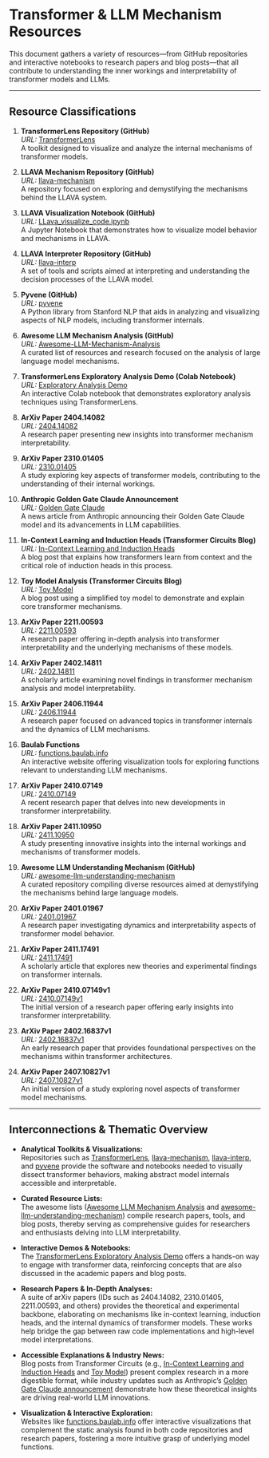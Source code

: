 # Transformer & LLM Mechanism Resources

This document gathers a variety of resources—from GitHub repositories and interactive notebooks to research papers and blog posts—that all contribute to understanding the inner workings and interpretability of transformer models and LLMs.

---

## Resource Classifications

1. **TransformerLens Repository (GitHub)**  
   _URL:_ [TransformerLens](https://github.com/TransformerLensOrg/TransformerLens?tab=readme-ov-file)  
   A toolkit designed to visualize and analyze the internal mechanisms of transformer models.

2. **LLAVA Mechanism Repository (GitHub)**  
   _URL:_ [llava-mechanism](https://github.com/zepingyu0512/llava-mechanism/tree/main)  
   A repository focused on exploring and demystifying the mechanisms behind the LLAVA system.

3. **LLAVA Visualization Notebook (GitHub)**  
   _URL:_ [LLava_visualize_code.ipynb](https://github.com/zepingyu0512/llava-mechanism/blob/main/Llava_visualize_code.ipynb)  
   A Jupyter Notebook that demonstrates how to visualize model behavior and mechanisms in LLAVA.

4. **LLAVA Interpreter Repository (GitHub)**  
   _URL:_ [llava-interp](https://github.com/clemneo/llava-interp)  
   A set of tools and scripts aimed at interpreting and understanding the decision processes of the LLAVA model.

5. **Pyvene (GitHub)**  
   _URL:_ [pyvene](https://github.com/stanfordnlp/pyvene)  
   A Python library from Stanford NLP that aids in analyzing and visualizing aspects of NLP models, including transformer internals.

6. **Awesome LLM Mechanism Analysis (GitHub)**  
   _URL:_ [Awesome-LLM-Mechanism-Analysis](https://github.com/HaitaoMao/Awesome-LLM-Mechanism-Analysis)  
   A curated list of resources and research focused on the analysis of large language model mechanisms.

7. **TransformerLens Exploratory Analysis Demo (Colab Notebook)**  
   _URL:_ [Exploratory Analysis Demo](https://colab.research.google.com/github/neelnanda-io/TransformerLens/blob/main/demos/Exploratory_Analysis_Demo.ipynb#scrollTo=hYOEX3xpQoVz)  
   An interactive Colab notebook that demonstrates exploratory analysis techniques using TransformerLens.

8. **ArXiv Paper 2404.14082**  
   _URL:_ [2404.14082](https://arxiv.org/pdf/2404.14082)  
   A research paper presenting new insights into transformer mechanism interpretability.

9. **ArXiv Paper 2310.01405**  
   _URL:_ [2310.01405](https://arxiv.org/pdf/2310.01405)  
   A study exploring key aspects of transformer models, contributing to the understanding of their internal workings.

10. **Anthropic Golden Gate Claude Announcement**  
    _URL:_ [Golden Gate Claude](https://www.anthropic.com/news/golden-gate-claude)  
    A news article from Anthropic announcing their Golden Gate Claude model and its advancements in LLM capabilities.

11. **In-Context Learning and Induction Heads (Transformer Circuits Blog)**  
    _URL:_ [In-Context Learning and Induction Heads](https://transformer-circuits.pub/2022/in-context-learning-and-induction-heads/index.html)  
    A blog post that explains how transformers learn from context and the critical role of induction heads in this process.

12. **Toy Model Analysis (Transformer Circuits Blog)**  
    _URL:_ [Toy Model](https://transformer-circuits.pub/2022/toy_model/index.html)  
    A blog post using a simplified toy model to demonstrate and explain core transformer mechanisms.

13. **ArXiv Paper 2211.00593**  
    _URL:_ [2211.00593](https://arxiv.org/pdf/2211.00593)  
    A research paper offering in-depth analysis into transformer interpretability and the underlying mechanisms of these models.

14. **ArXiv Paper 2402.14811**  
    _URL:_ [2402.14811](https://arxiv.org/pdf/2402.14811)  
    A scholarly article examining novel findings in transformer mechanism analysis and model interpretability.

15. **ArXiv Paper 2406.11944**  
    _URL:_ [2406.11944](https://arxiv.org/pdf/2406.11944)  
    A research paper focused on advanced topics in transformer internals and the dynamics of LLM mechanisms.

16. **Baulab Functions**  
    _URL:_ [functions.baulab.info](https://functions.baulab.info/)  
    An interactive website offering visualization tools for exploring functions relevant to understanding LLM mechanisms.

17. **ArXiv Paper 2410.07149**  
    _URL:_ [2410.07149](https://arxiv.org/pdf/2410.07149)  
    A recent research paper that delves into new developments in transformer interpretability.

18. **ArXiv Paper 2411.10950**  
    _URL:_ [2411.10950](https://arxiv.org/pdf/2411.10950)  
    A study presenting innovative insights into the internal workings and mechanisms of transformer models.

19. **Awesome LLM Understanding Mechanism (GitHub)**  
    _URL:_ [awesome-llm-understanding-mechanism](https://github.com/zepingyu0512/awesome-llm-understanding-mechanism?tab=readme-ov-file)  
    A curated repository compiling diverse resources aimed at demystifying the mechanisms behind large language models.

20. **ArXiv Paper 2401.01967**  
    _URL:_ [2401.01967](https://arxiv.org/pdf/2401.01967)  
    A research paper investigating dynamics and interpretability aspects of transformer model behavior.

21. **ArXiv Paper 2411.17491**  
    _URL:_ [2411.17491](https://arxiv.org/pdf/2411.17491)  
    A scholarly article that explores new theories and experimental findings on transformer internals.

22. **ArXiv Paper 2410.07149v1**  
    _URL:_ [2410.07149v1](https://arxiv.org/pdf/2410.07149v1)  
    The initial version of a research paper offering early insights into transformer interpretability.

23. **ArXiv Paper 2402.16837v1**  
    _URL:_ [2402.16837v1](https://arxiv.org/pdf/2402.16837v1)  
    An early research paper that provides foundational perspectives on the mechanisms within transformer architectures.

24. **ArXiv Paper 2407.10827v1**  
    _URL:_ [2407.10827v1](https://arxiv.org/pdf/2407.10827v1)  
    An initial version of a study exploring novel aspects of transformer model mechanisms.

---

## Interconnections & Thematic Overview

- **Analytical Toolkits & Visualizations:**  
  Repositories such as [TransformerLens](https://github.com/TransformerLensOrg/TransformerLens?tab=readme-ov-file), [llava-mechanism](https://github.com/zepingyu0512/llava-mechanism/tree/main), [llava-interp](https://github.com/clemneo/llava-interp), and [pyvene](https://github.com/stanfordnlp/pyvene) provide the software and notebooks needed to visually dissect transformer behaviors, making abstract model internals accessible and interpretable.

- **Curated Resource Lists:**  
  The awesome lists ([Awesome LLM Mechanism Analysis](https://github.com/HaitaoMao/Awesome-LLM-Mechanism-Analysis) and [awesome-llm-understanding-mechanism](https://github.com/zepingyu0512/awesome-llm-understanding-mechanism?tab=readme-ov-file)) compile research papers, tools, and blog posts, thereby serving as comprehensive guides for researchers and enthusiasts delving into LLM interpretability.

- **Interactive Demos & Notebooks:**  
  The [TransformerLens Exploratory Analysis Demo](https://colab.research.google.com/github/neelnanda-io/TransformerLens/blob/main/demos/Exploratory_Analysis_Demo.ipynb#scrollTo=hYOEX3xpQoVz) offers a hands-on way to engage with transformer data, reinforcing concepts that are also discussed in the academic papers and blog posts.

- **Research Papers & In-Depth Analyses:**  
  A suite of arXiv papers (IDs such as 2404.14082, 2310.01405, 2211.00593, and others) provides the theoretical and experimental backbone, elaborating on mechanisms like in-context learning, induction heads, and the internal dynamics of transformer models. These works help bridge the gap between raw code implementations and high-level model interpretations.

- **Accessible Explanations & Industry News:**  
  Blog posts from Transformer Circuits (e.g., [In-Context Learning and Induction Heads](https://transformer-circuits.pub/2022/in-context-learning-and-induction-heads/index.html) and [Toy Model](https://transformer-circuits.pub/2022/toy_model/index.html)) present complex research in a more digestible format, while industry updates such as Anthropic’s [Golden Gate Claude announcement](https://www.anthropic.com/news/golden-gate-claude) demonstrate how these theoretical insights are driving real-world LLM innovations.

- **Visualization & Interactive Exploration:**  
  Websites like [functions.baulab.info](https://functions.baulab.info/) offer interactive visualizations that complement the static analysis found in both code repositories and research papers, fostering a more intuitive grasp of underlying model functions.


